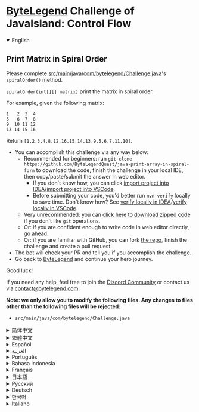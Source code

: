 # [ByteLegend](https://bytelegend.com) Challenge of JavaIsland: Control Flow

<details open='true'>
<summary>English</summary>

## Print Matrix in Spiral Order

Please complete [src/main/java/com/bytelegend/Challenge.java](https://github.com/ByteLegendQuest/java-print-array-in-spiral-form/blob/main/src/main/java/com/bytelegend/Challenge.java)'s `spiralOrder()` method.

`spiralOrder(int[][] matrix)` print the matrix in spiral order.

 For example, given the following matrix:

 ```
 1   2  3  4
 5   6  7  8
 9  10 11 12
 13 14 15 16
 ```

 Return `[1,2,3,4,8,12,16,15,14,13,9,5,6,7,11,10]`.


- You can accomplish this challenge via any way below:
  - Recommended for beginners: run `git clone https://github.com/ByteLegendQuest/java-print-array-in-spiral-form` to download the code,
    finish the challenge in your local IDE, then copy/paste/submit the answer in web editor.
    - If you don't know how, you can click [import project into IDEA](https://github.com/ByteLegendQuest/java-print-array-in-spiral-form/blob/main/docs/en/clone-and-import.md)/[import project into VSCode](https://github.com/ByteLegendQuest/java-print-array-in-spiral-form/blob/main/docs/en/clone-and-import-vscode.md).
    - Before submitting your code, you'd better run `mvn verify` locally to save time. Don't know how? See [verify locally in IDEA](https://github.com/ByteLegendQuest/java-print-array-in-spiral-form/blob/main/docs/en/run-mvn-verify-idea.md)/[verify locally in VSCode](https://github.com/ByteLegendQuest/java-print-array-in-spiral-form/blob/main/docs/en/run-mvn-verify-vscode.md).
  - Very unrecommended: you can [click here to download zipped code](https://codeload.github.com/ByteLegendQuest/java-print-array-in-spiral-form/zip/refs/heads/main) if you don't like `git` operations.
  - Or: if you are confident enough to write code in web editor directly, go ahead.
  - Or: if you are familiar with GitHub, you can fork [the repo](https://github.com/ByteLegendQuest/java-print-array-in-spiral-form), finish the challenge and create a pull request.
- The bot will check your PR and tell you if you accomplish the challenge.
- Go back to [ByteLegend](https://bytelegend.com) and continue your hero journey.

Good luck!

If you need any help, feel free to join the [Discord Community](https://discord.gg/35RreUUGWt) or contact us via [contact@bytelegend.com](mailto:contact@bytelegend.com).

**Note: we only allow you to modify the following files.
Any changes to files other than the following files will be rejected:**

- `src/main/java/com/bytelegend/Challenge.java`

</details>

<details>
<summary>简体中文</summary>

## 以螺旋形式打印矩阵

请完成[src/main/java/com/bytelegend/Challenge.java](https://github.com/ByteLegendQuest/java-print-array-in-spiral-form/blob/main/src/main/java/com/bytelegend/Challenge.java)的`spiralOrder()`方法。

`spiralOrder(int[][] matrix)`按照从外向里以顺时针的顺序依次打印出每一个数字。

例如，对于如下的矩阵：

```
1   2  3  4
5   6  7  8
9  10 11 12
13 14 15 16
```

返回数字的顺序为：`[1,2,3,4,8,12,16,15,14,13,9,5,6,7,11,10]`。


- 你可以使用以下任意一种方法完成挑战：
  - 初学者推荐：运行`git clone https://git.bytelegend.com/ByteLegendQuest/java-print-array-in-spiral-form`将代码下载到本地，在本地使用IDE调试完成后复制到网页编辑器里提交。
    - 如果你不知道怎么做，可以点击[导入IDEA](https://github.com/ByteLegendQuest/java-print-array-in-spiral-form/blob/main/docs/zh_hans/clone-and-import.md)/[导入VSCode](https://github.com/ByteLegendQuest/java-print-array-in-spiral-form/blob/main/docs/zh_hans/clone-and-import-vscode.md)。
    - 在提交之前，你最好先在本地运行`mvn verify`验证一下答案，以节约时间。不知道如何做？请查看[在IDEA中本地验证](https://github.com/ByteLegendQuest/java-print-array-in-spiral-form/blob/main/docs/zh_hans/run-mvn-verify-idea.md)/[在VSCode中本地验证](https://github.com/ByteLegendQuest/java-print-array-in-spiral-form/blob/main/docs/zh_hans/run-mvn-verify-vscode.md)。
  - 非常不推荐：如果你实在不喜欢`git`命令行操作，你可以[点击这里直接下载打包好的代码](https://ghcodeload.bytelegend.com/ByteLegendQuest/java-print-array-in-spiral-form/zip/refs/heads/main)。
  - 或者：如果你非常自信不需要下载代码到本地调试，可以使用网页编辑器直接提交。
  - 或者：如果你对GitHub非常熟悉，你可以fork[这个仓库](https://github.com/ByteLegendQuest/java-print-array-in-spiral-form)、完成挑战后，创建一个Pull Request。
- 机器人将会检查你的答案，告诉你你是否通过了挑战。
- 回到[字节传说](https://bytelegend.com)，然后继续你的英雄旅程。

祝你好运！

如果你需要任何帮助，欢迎加入官方玩家QQ群（在[首页](https://bytelegend.com)右下角的`联系 & 关于`菜单里可以找到入群方式）或者[Discord社区](https://discord.gg/PvmqK3hF)，或email至[contact@bytelegend.com](mailto:contact@bytelegend.com)。

**注意：我们只允许您修改以下文件，任何对其他文件的修改都会被拒绝：**

- `src/main/java/com/bytelegend/Challenge.java`

</details>

<details>
<summary>繁體中文</summary>

以螺旋順序打印矩陣
---------

請完成[src/main/java/com/bytelegend/Challenge.java](https://github.com/ByteLegendQuest/java-print-array-in-spiral-form/blob/main/src/main/java/com/bytelegend/Challenge.java)的`spiralOrder()`方法。

`spiralOrder(int[][] matrix)`以螺旋順序打印矩陣。

例如，給定以下矩陣：

    1   2  3  4
    5   6  7  8
    9  10 11 12
    13 14 15 16
    

返回`[1,2,3,4,8,12,16,15,14,13,9,5,6,7,11,10]` 。

-   您可以通過以下任何方式完成此挑戰：
    -   推薦給初學者：運行`git clone https://github.com/ByteLegendQuest/java-print-array-in-spiral-form`下載代碼，在本地 IDE 中完成挑戰，然後復制/粘貼/提交答案網頁編輯器。
        -   如果你不知道怎麼做，你可以點擊[import project into IDEA](https://github.com/ByteLegendQuest/java-print-array-in-spiral-form/blob/main/docs/en/clone-and-import.md) / [import project into VSCode](https://github.com/ByteLegendQuest/java-print-array-in-spiral-form/blob/main/docs/en/clone-and-import-vscode.md) 。
        -   在提交代碼之前，您最好在本地運行`mvn verify`以節省時間。不知道怎麼樣？請參閱[在 IDEA](https://github.com/ByteLegendQuest/java-print-array-in-spiral-form/blob/main/docs/en/run-mvn-verify-idea.md) [中進行本地驗證/在 VSCode 中進行本地驗證](https://github.com/ByteLegendQuest/java-print-array-in-spiral-form/blob/main/docs/en/run-mvn-verify-vscode.md)。
    -   非常不推薦：如果你不喜歡`git`操作，可以[點擊這裡下載壓縮代碼](https://codeload.github.com/ByteLegendQuest/java-print-array-in-spiral-form/zip/refs/heads/main)。
    -   或者：如果您有足夠的信心直接在 Web 編輯器中編寫代碼，請繼續。
    -   或者：如果你熟悉 GitHub，你可以 fork[倉庫](https://github.com/ByteLegendQuest/java-print-array-in-spiral-form)，完成挑戰並創建一個拉取請求。
-   機器人會檢查你的 PR 並告訴你是否完成了挑戰。
-   回到[ByteLegend](https://bytelegend.com)繼續你的英雄之旅。

祝你好運！

如果您需要任何幫助，請隨時加入[Discord 社區](https://discord.gg/35RreUUGWt)或通過[contact@bytelegend.com](mailto:contact@bytelegend.com)聯繫我們。

**注意：我們只允許您修改以下文件。對以下文件以外的文件的任何更改都將被拒絕：**

-   `src/main/java/com/bytelegend/Challenge.java`
</details>

<details>
<summary>Español</summary>

Imprimir matriz en orden espiral
--------------------------------

Complete el método `spiralOrder()` de [src/main/java/com/bytelegend/Challenge.java](https://github.com/ByteLegendQuest/java-print-array-in-spiral-form/blob/main/src/main/java/com/bytelegend/Challenge.java) .

`spiralOrder(int[][] matrix)` imprime la matriz en orden espiral.

Por ejemplo, dada la siguiente matriz:

    1   2  3  4
    5   6  7  8
    9  10 11 12
    13 14 15 16
    

Devuelve `[1,2,3,4,8,12,16,15,14,13,9,5,6,7,11,10]` .

-   Puede lograr este desafío de cualquier manera a continuación:
    -   Recomendado para principiantes: ejecute `git clone https://github.com/ByteLegendQuest/java-print-array-in-spiral-form` para descargar el código, finalice el desafío en su IDE local, luego copie/pegue/envíe la respuesta en Editor web.
        -   Si no sabe cómo hacerlo, puede hacer clic en [importar proyecto a IDEA](https://github.com/ByteLegendQuest/java-print-array-in-spiral-form/blob/main/docs/en/clone-and-import.md) / [importar proyecto a VSCode](https://github.com/ByteLegendQuest/java-print-array-in-spiral-form/blob/main/docs/en/clone-and-import-vscode.md) .
        -   Antes de enviar su código, es mejor que ejecute `mvn verify` localmente para ahorrar tiempo. ¿No sabes cómo? Ver [verificar localmente en IDEA](https://github.com/ByteLegendQuest/java-print-array-in-spiral-form/blob/main/docs/en/run-mvn-verify-idea.md) / [verificar localmente en VSCode](https://github.com/ByteLegendQuest/java-print-array-in-spiral-form/blob/main/docs/en/run-mvn-verify-vscode.md) .
    -   Muy poco recomendado: puede [hacer clic aquí para descargar el código comprimido](https://codeload.github.com/ByteLegendQuest/java-print-array-in-spiral-form/zip/refs/heads/main) si no le gustan las operaciones de `git` .
    -   O: si tiene la confianza suficiente para escribir código en el editor web directamente, adelante.
    -   O: si está familiarizado con GitHub, puede bifurcar [el repositorio](https://github.com/ByteLegendQuest/java-print-array-in-spiral-form) , finalizar el desafío y crear una solicitud de extracción.
-   El bot verificará tu PR y te dirá si logras el desafío.
-   Regrese a [ByteLegend](https://bytelegend.com) y continúe su viaje de héroe.

¡Buena suerte!

Si necesita ayuda, no dude en unirse a la [comunidad de Discord](https://discord.gg/35RreUUGWt) o contáctenos a través de [contact@bytelegend.com](mailto:contact@bytelegend.com) .

**Nota: solo le permitimos modificar los siguientes archivos. Cualquier cambio en los archivos que no sean los siguientes archivos será rechazado:**

-   `src/main/java/com/bytelegend/Challenge.java`
</details>

<details>
<summary>العربية</summary>

طباعة المصفوفة بترتيب حلزوني
----------------------------

يرجى إكمال طريقة [src / main / java / com / bytelegend / Challenge.java](https://github.com/ByteLegendQuest/java-print-array-in-spiral-form/blob/main/src/main/java/com/bytelegend/Challenge.java) `spiralOrder()` .

`spiralOrder(int[][] matrix)` اطبع المصفوفة بترتيب حلزوني.

على سبيل المثال ، بالنظر إلى المصفوفة التالية:

 `1   2  3  4 5   6  7  8 9  10 11 12 13 14 15 16`

العودة `[1,2,3,4,8,12,16,15,14,13,9,5,6,7,11,10]` .

-   يمكنك إنجاز هذا التحدي بأي طريقة أدناه:
    -   موصى به للمبتدئين: قم بتشغيل `git clone https://github.com/ByteLegendQuest/java-print-array-in-spiral-form` لتنزيل الكود ، وإنهاء التحدي في IDE المحلي الخاص بك ، ثم نسخ / لصق / إرسال الإجابة في محررشبكة.
        -   إذا كنت لا تعرف كيف يمكنك النقر فوق [استيراد مشروع إلى IDEA](https://github.com/ByteLegendQuest/java-print-array-in-spiral-form/blob/main/docs/en/clone-and-import.md) / [استيراد مشروع إلى VSCode](https://github.com/ByteLegendQuest/java-print-array-in-spiral-form/blob/main/docs/en/clone-and-import-vscode.md) .
        -   قبل إرسال التعليمات البرمجية الخاصة بك ، من الأفضل تشغيل `mvn verify` محليًا لتوفير الوقت. لا أعرف كيف؟ انظر [التحقق محليًا في IDEA](https://github.com/ByteLegendQuest/java-print-array-in-spiral-form/blob/main/docs/en/run-mvn-verify-idea.md) / [تحقق محليًا في VSCode](https://github.com/ByteLegendQuest/java-print-array-in-spiral-form/blob/main/docs/en/run-mvn-verify-vscode.md) .
    -   غير موصى به على الإطلاق: يمكنك [النقر هنا لتنزيل رمز مضغوط](https://codeload.github.com/ByteLegendQuest/java-print-array-in-spiral-form/zip/refs/heads/main) إذا كنت لا تحب عمليات `git` .
    -   أو: إذا كنت واثقًا بدرجة كافية من كتابة التعليمات البرمجية في محرر الويب مباشرةً ، فابدأ.
    -   أو: إذا كنت معتادًا على GitHub ، فيمكنك تفرع [الريبو](https://github.com/ByteLegendQuest/java-print-array-in-spiral-form) وإنهاء التحدي وإنشاء طلب سحب.
-   سيتحقق الروبوت من العلاقات العامة الخاصة بك ويخبرك إذا أنجزت التحدي.
-   ارجع إلى [ByteLegend وتابع](https://bytelegend.com) رحلة بطلك.

حظ سعيد!

إذا كنت بحاجة إلى أي مساعدة ، فلا تتردد في الانضمام إلى [مجتمع Discord](https://discord.gg/35RreUUGWt) أو الاتصال بنا عبر [contact@bytelegend.com](mailto:contact@bytelegend.com) .

**ملاحظة: نسمح لك فقط بتعديل الملفات التالية. سيتم رفض أي تغييرات يتم إجراؤها على الملفات بخلاف الملفات التالية:**

-   `src/main/java/com/bytelegend/Challenge.java`
</details>

<details>
<summary>Português</summary>

Imprimir Matriz em Ordem Espiral
--------------------------------

Por favor, complete o método `spiralOrder()` de [src/main/java/com/bytelegend/Challenge.java](https://github.com/ByteLegendQuest/java-print-array-in-spiral-form/blob/main/src/main/java/com/bytelegend/Challenge.java) .

`spiralOrder(int[][] matrix)` imprime a matriz em ordem espiral.

Por exemplo, dada a seguinte matriz:

    1   2  3  4
    5   6  7  8
    9  10 11 12
    13 14 15 16
    

Retornar `[1,2,3,4,8,12,16,15,14,13,9,5,6,7,11,10]` .

-   Você pode realizar este desafio de qualquer maneira abaixo:
    -   Recomendado para iniciantes: execute `git clone https://github.com/ByteLegendQuest/java-print-array-in-spiral-form` para baixar o código, conclua o desafio em seu IDE local e copie/cole/envie a resposta em editor web.
        -   Se você não sabe como, você pode clicar em [importar projeto para IDEA](https://github.com/ByteLegendQuest/java-print-array-in-spiral-form/blob/main/docs/en/clone-and-import.md) / [importar projeto para VSCode](https://github.com/ByteLegendQuest/java-print-array-in-spiral-form/blob/main/docs/en/clone-and-import-vscode.md) .
        -   Antes de enviar seu código, é melhor você executar `mvn verify` localmente para economizar tempo. Não sei como? Consulte [verificar localmente em IDEA](https://github.com/ByteLegendQuest/java-print-array-in-spiral-form/blob/main/docs/en/run-mvn-verify-idea.md) / [verificar localmente em VSCode](https://github.com/ByteLegendQuest/java-print-array-in-spiral-form/blob/main/docs/en/run-mvn-verify-vscode.md) .
    -   Muito não recomendado: você pode [clicar aqui para baixar o código zipado](https://codeload.github.com/ByteLegendQuest/java-print-array-in-spiral-form/zip/refs/heads/main) se não gostar das operações do `git` .
    -   Ou: se você estiver confiante o suficiente para escrever código diretamente no editor web, vá em frente.
    -   Ou: se você estiver familiarizado com o GitHub, você pode bifurcar [o repo](https://github.com/ByteLegendQuest/java-print-array-in-spiral-form) , finalizar o desafio e criar um pull request.
-   O bot verificará seu PR e informará se você cumpriu o desafio.
-   Volte para [ByteLegend](https://bytelegend.com) e continue sua jornada de herói.

Boa sorte!

Se precisar de ajuda, sinta-se à vontade para se juntar à [Comunidade Discord](https://discord.gg/35RreUUGWt) ou entre em contato conosco via [contact@bytelegend.com](mailto:contact@bytelegend.com) .

**Nota: só permitimos que você modifique os seguintes arquivos. Quaisquer alterações em arquivos que não sejam os arquivos a seguir serão rejeitadas:**

-   `src/main/java/com/bytelegend/Challenge.java`
</details>

<details>
<summary>Bahasa Indonesia</summary>

Cetak Matriks dalam Urutan Spiral
---------------------------------

Harap lengkapi metode `spiralOrder()` [src/main/Java/com/bytelegend/Challenge.java](https://github.com/ByteLegendQuest/java-print-array-in-spiral-form/blob/main/src/main/java/com/bytelegend/Challenge.java) .

`spiralOrder(int[][] matrix)` mencetak matriks dalam urutan spiral.

Misalnya, diberikan matriks berikut:

    1   2  3  4
    5   6  7  8
    9  10 11 12
    13 14 15 16
    

Kembali `[1,2,3,4,8,12,16,15,14,13,9,5,6,7,11,10]` .

-   Anda dapat menyelesaikan tantangan ini melalui cara apa pun di bawah ini:
    -   Direkomendasikan untuk pemula: jalankan `git clone https://github.com/ByteLegendQuest/java-print-array-in-spiral-form` untuk mengunduh kode, selesaikan tantangan di IDE lokal Anda, lalu salin/tempel/kirim jawabannya di editor web.
        -   Jika Anda tidak tahu caranya, Anda bisa mengklik [import project into IDEA](https://github.com/ByteLegendQuest/java-print-array-in-spiral-form/blob/main/docs/en/clone-and-import.md) / [import project into VSCode](https://github.com/ByteLegendQuest/java-print-array-in-spiral-form/blob/main/docs/en/clone-and-import-vscode.md) .
        -   Sebelum mengirimkan kode Anda, Anda sebaiknya menjalankan `mvn verify` secara lokal untuk menghemat waktu. Tidak tahu bagaimana? Lihat [verifikasi secara lokal di IDEA](https://github.com/ByteLegendQuest/java-print-array-in-spiral-form/blob/main/docs/en/run-mvn-verify-idea.md) / [verifikasi secara lokal di VSCode](https://github.com/ByteLegendQuest/java-print-array-in-spiral-form/blob/main/docs/en/run-mvn-verify-vscode.md) .
    -   Sangat tidak direkomendasikan: Anda dapat [mengklik di sini untuk mengunduh kode zip](https://codeload.github.com/ByteLegendQuest/java-print-array-in-spiral-form/zip/refs/heads/main) jika Anda tidak menyukai operasi `git` .
    -   Atau: jika Anda cukup percaya diri untuk menulis kode di editor web secara langsung, silakan.
    -   Atau: jika Anda terbiasa dengan GitHub, Anda dapat melakukan fork [repo](https://github.com/ByteLegendQuest/java-print-array-in-spiral-form) , menyelesaikan tantangan, dan membuat permintaan tarik.
-   Bot akan memeriksa PR Anda dan memberi tahu Anda jika Anda menyelesaikan tantangan.
-   Kembali ke [ByteLegend](https://bytelegend.com) dan lanjutkan perjalanan pahlawan Anda.

Semoga beruntung!

Jika Anda memerlukan bantuan, jangan ragu untuk bergabung dengan [Komunitas Discord](https://discord.gg/35RreUUGWt) atau hubungi kami melalui [contact@bytelegend.com](mailto:contact@bytelegend.com) .

**Catatan: kami hanya mengizinkan Anda untuk mengubah file berikut. Setiap perubahan pada file selain file berikut akan ditolak:**

-   `src/main/java/com/bytelegend/Challenge.java`
</details>

<details>
<summary>Français</summary>

Matrice d'impression dans l'ordre en spirale
--------------------------------------------

Veuillez compléter la méthode `spiralOrder()` de [src/main/java/com/bytelegend/Challenge.java](https://github.com/ByteLegendQuest/java-print-array-in-spiral-form/blob/main/src/main/java/com/bytelegend/Challenge.java) .

`spiralOrder(int[][] matrix)` imprime la matrice en spirale.

Par exemple, étant donné la matrice suivante :

    1   2  3  4
    5   6  7  8
    9  10 11 12
    13 14 15 16
    

Retour `[1,2,3,4,8,12,16,15,14,13,9,5,6,7,11,10]` .

-   Vous pouvez accomplir ce défi de n'importe quelle manière ci-dessous:
    -   Recommandé pour les débutants : exécutez `git clone https://github.com/ByteLegendQuest/java-print-array-in-spiral-form` pour télécharger le code, terminez le défi dans votre IDE local, puis copiez/collez/soumettez la réponse dans éditeur web.
        -   Si vous ne savez pas comment, vous pouvez cliquer sur [importer le projet dans IDEA](https://github.com/ByteLegendQuest/java-print-array-in-spiral-form/blob/main/docs/en/clone-and-import.md) / [importer le projet dans VSCode](https://github.com/ByteLegendQuest/java-print-array-in-spiral-form/blob/main/docs/en/clone-and-import-vscode.md) .
        -   Avant de soumettre votre code, vous feriez mieux d'exécuter `mvn verify` localement pour gagner du temps. Vous ne savez pas comment ? Voir [vérifier localement dans IDEA](https://github.com/ByteLegendQuest/java-print-array-in-spiral-form/blob/main/docs/en/run-mvn-verify-idea.md) / [vérifier localement dans VSCode](https://github.com/ByteLegendQuest/java-print-array-in-spiral-form/blob/main/docs/en/run-mvn-verify-vscode.md) .
    -   Très déconseillé : vous pouvez [cliquer ici pour télécharger le code compressé](https://codeload.github.com/ByteLegendQuest/java-print-array-in-spiral-form/zip/refs/heads/main) si vous n'aimez pas les opérations `git` .
    -   Ou : si vous êtes suffisamment confiant pour écrire du code directement dans l'éditeur Web, continuez.
    -   Ou : si vous êtes familier avec GitHub, vous pouvez forker [le dépôt](https://github.com/ByteLegendQuest/java-print-array-in-spiral-form) , terminer le défi et créer une demande d'extraction.
-   Le bot vérifiera votre PR et vous dira si vous accomplissez le défi.
-   Retournez à [ByteLegend](https://bytelegend.com) et continuez votre voyage de héros.

Bonne chance!

Si vous avez besoin d'aide, n'hésitez pas à rejoindre la [communauté Discord](https://discord.gg/35RreUUGWt) ou à nous contacter via [contact@bytelegend.com](mailto:contact@bytelegend.com) .

**Remarque : nous vous autorisons uniquement à modifier les fichiers suivants. Toute modification de fichiers autres que les fichiers suivants sera rejetée :**

-   `src/main/java/com/bytelegend/Challenge.java`
</details>

<details>
<summary>日本語</summary>

マトリックスをスパイラル順に印刷する
------------------

[src / main / java / com / bytelegend / Challenge.java](https://github.com/ByteLegendQuest/java-print-array-in-spiral-form/blob/main/src/main/java/com/bytelegend/Challenge.java)の`spiralOrder()`メソッドを完了してください。

らせん状の順序`spiralOrder(int[][] matrix)`は、らせん状の順序で行列を出力します。

たとえば、次のマトリックスがあるとします。

    1   2  3  4
    5   6  7  8
    9  10 11 12
    13 14 15 16
    

`[1,2,3,4,8,12,16,15,14,13,9,5,6,7,11,10]`を返します。

-   この課題は、以下のいずれかの方法で達成できます。
    -   初心者に推奨： `git clone https://github.com/ByteLegendQuest/java-print-array-in-spiral-form`を実行してコードをダウンロードし、ローカルIDEでチャレンジを終了してから、で回答をコピー/貼り付け/送信します。 Webエディター。
        -   方法がわからない場合は、\[ [プロジェクトをIDEAにインポート](https://github.com/ByteLegendQuest/java-print-array-in-spiral-form/blob/main/docs/en/clone-and-import.md)\]/\[ [プロジェクトをVSCodeにインポート](https://github.com/ByteLegendQuest/java-print-array-in-spiral-form/blob/main/docs/en/clone-and-import-vscode.md)\]をクリックできます。
        -   コードを送信する前に、時間を節約するためにローカルで`mvn verify`実行することをお勧めします。方法がわかりませんか？ [IDEAでローカルに](https://github.com/ByteLegendQuest/java-print-array-in-spiral-form/blob/main/docs/en/run-mvn-verify-idea.md)[検証する/VSCodeでローカルに](https://github.com/ByteLegendQuest/java-print-array-in-spiral-form/blob/main/docs/en/run-mvn-verify-vscode.md)検証するを参照してください。
    -   非常に推奨されていません`git`操作が気に入らない場合は、 [ここをクリックしてzipコードをダウンロード](https://codeload.github.com/ByteLegendQuest/java-print-array-in-spiral-form/zip/refs/heads/main)できます。
    -   または：Webエディターで直接コードを記述できる自信がある場合は、先に進んでください。
    -   または：GitHubに精通している場合は[、リポジトリ](https://github.com/ByteLegendQuest/java-print-array-in-spiral-form)をフォークしてチャレンジを終了し、プルリクエストを作成できます。
-   ボットはPRをチェックし、チャレンジを達成したかどうかを通知します。
-   [ByteLegend](https://bytelegend.com)に戻り、ヒーローの旅を続けてください。

幸運を！

ヘルプが必要な場合は、 [Discordコミュニティ](https://discord.gg/35RreUUGWt)に参加するか、contact [@bytelegend.com](mailto:contact@bytelegend.com)からお問い合わせください。

**注：変更できるのは次のファイルのみです。次のファイル以外のファイルへの変更は拒否されます。**

-   `src/main/java/com/bytelegend/Challenge.java`
</details>

<details>
<summary>Русский</summary>

Распечатайте матрицу в спиральном порядке
-----------------------------------------

Пожалуйста, завершите метод [src/main/java/com/bytelegend/Challenge.java](https://github.com/ByteLegendQuest/java-print-array-in-spiral-form/blob/main/src/main/java/com/bytelegend/Challenge.java) ' `spiralOrder()` .

`spiralOrder(int[][] matrix)` вывести матрицу в порядке спирали.

Например, для следующей матрицы:

    1   2  3  4
    5   6  7  8
    9  10 11 12
    13 14 15 16
    

Вернуть `[1,2,3,4,8,12,16,15,14,13,9,5,6,7,11,10]` .

-   Вы можете выполнить эту задачу любым способом, указанным ниже:
    -   Рекомендуется для начинающих: запустите `git clone https://github.com/ByteLegendQuest/java-print-array-in-spiral-form` , чтобы загрузить код, выполните задание в локальной среде IDE, затем скопируйте/вставьте/отправьте ответ в веб-редактор.
        -   Если вы не знаете как, вы можете нажать [импортировать проект в IDEA](https://github.com/ByteLegendQuest/java-print-array-in-spiral-form/blob/main/docs/en/clone-and-import.md) / [импортировать проект в VSCode](https://github.com/ByteLegendQuest/java-print-array-in-spiral-form/blob/main/docs/en/clone-and-import-vscode.md) .
        -   Перед отправкой кода вам лучше запустить `mvn verify` локально, чтобы сэкономить время. Не знаете как? См. « [Проверить локально в IDEA](https://github.com/ByteLegendQuest/java-print-array-in-spiral-form/blob/main/docs/en/run-mvn-verify-idea.md) / [проверить локально в VSCode»](https://github.com/ByteLegendQuest/java-print-array-in-spiral-form/blob/main/docs/en/run-mvn-verify-vscode.md) .
    -   Крайне не рекомендуется: вы можете [нажать здесь, чтобы загрузить заархивированный код](https://codeload.github.com/ByteLegendQuest/java-print-array-in-spiral-form/zip/refs/heads/main) , если вам не нравятся операции `git` .
    -   Или: если вы достаточно уверены, чтобы писать код напрямую в веб-редакторе, вперед.
    -   Или: если вы знакомы с GitHub, вы можете разветвить [репозиторий](https://github.com/ByteLegendQuest/java-print-array-in-spiral-form) , выполнить задание и создать запрос на включение.
-   Бот проверит ваш PR и сообщит, выполнили ли вы задание.
-   Вернитесь в [ByteLegend](https://bytelegend.com) и продолжайте свое героическое путешествие.

Удачи!

Если вам нужна помощь, присоединяйтесь к [сообществу Discord](https://discord.gg/35RreUUGWt) или свяжитесь с нами по [адресу contact@bytelegend.com](mailto:contact@bytelegend.com) .

**Примечание: мы разрешаем вам изменять только следующие файлы. Любые изменения в файлах, кроме следующих файлов, будут отклонены:**

-   `src/main/java/com/bytelegend/Challenge.java`
</details>

<details>
<summary>Deutsch</summary>

Matrix in Spiralreihenfolge drucken
-----------------------------------

Bitte vervollständigen Sie die Methode `spiralOrder()` [von src/main/java/com/bytelegend/Challenge.java](https://github.com/ByteLegendQuest/java-print-array-in-spiral-form/blob/main/src/main/java/com/bytelegend/Challenge.java) .

`spiralOrder(int[][] matrix)` die Matrix in spiralförmiger Reihenfolge aus.

Zum Beispiel die folgende Matrix gegeben:

    1   2  3  4
    5   6  7  8
    9  10 11 12
    13 14 15 16
    

Geben Sie `[1,2,3,4,8,12,16,15,14,13,9,5,6,7,11,10]` zurück.

-   Sie können diese Herausforderung auf eine der folgenden Arten meistern:
    -   Empfohlen für Anfänger: Führen Sie `git clone https://github.com/ByteLegendQuest/java-print-array-in-spiral-form` aus, um den Code herunterzuladen, beenden Sie die Herausforderung in Ihrer lokalen IDE und kopieren/fügen/senden Sie dann die Antwort ein Web-Editor.
        -   Wenn Sie nicht wissen wie, können Sie auf [Projekt in IDEA](https://github.com/ByteLegendQuest/java-print-array-in-spiral-form/blob/main/docs/en/clone-and-import.md) [importieren / Projekt in VSCode importieren klicken](https://github.com/ByteLegendQuest/java-print-array-in-spiral-form/blob/main/docs/en/clone-and-import-vscode.md) .
        -   Bevor Sie Ihren Code einreichen, sollten Sie `mvn verify` besser lokal ausführen, um Zeit zu sparen. Sie wissen nicht wie? Siehe [Lokal verifizieren in IDEA](https://github.com/ByteLegendQuest/java-print-array-in-spiral-form/blob/main/docs/en/run-mvn-verify-idea.md) / [Lokal verifizieren in VSCode](https://github.com/ByteLegendQuest/java-print-array-in-spiral-form/blob/main/docs/en/run-mvn-verify-vscode.md) .
    -   Sehr nicht zu empfehlen: Sie können [hier klicken, um den gezippten Code herunterzuladen,](https://codeload.github.com/ByteLegendQuest/java-print-array-in-spiral-form/zip/refs/heads/main) wenn Sie `git` -Operationen nicht mögen.
    -   Oder: Wenn Sie sicher genug sind, Code direkt im Web-Editor zu schreiben, fahren Sie fort.
    -   Oder: Wenn Sie sich mit GitHub auskennen, können Sie [das Repo forken](https://github.com/ByteLegendQuest/java-print-array-in-spiral-form) , die Challenge beenden und einen Pull-Request erstellen.
-   Der Bot überprüft Ihre PR und teilt Ihnen mit, ob Sie die Herausforderung meistern.
-   Gehen Sie zurück zu [ByteLegend](https://bytelegend.com) und setzen Sie Ihre Heldenreise fort.

Viel Glück!

Wenn Sie Hilfe benötigen, können Sie sich gerne der [Discord Community](https://discord.gg/35RreUUGWt) anschließen oder uns über [contact@bytelegend.com kontaktieren](mailto:contact@bytelegend.com) .

**Hinweis: Wir erlauben Ihnen nur, die folgenden Dateien zu ändern. Alle Änderungen an anderen Dateien als den folgenden Dateien werden abgelehnt:**

-   `src/main/java/com/bytelegend/Challenge.java`
</details>

<details>
<summary>한국어</summary>

나선형 순서로 행렬 인쇄
-------------

[src/main/java/com/bytelegend/Challenge.java](https://github.com/ByteLegendQuest/java-print-array-in-spiral-form/blob/main/src/main/java/com/bytelegend/Challenge.java) 의 `spiralOrder()` 메소드를 완성해주세요.

나선형 순서 `spiralOrder(int[][] matrix)` 나선형 순서로 행렬을 인쇄합니다.

예를 들어 다음 행렬이 주어집니다.

    1   2  3  4
    5   6  7  8
    9  10 11 12
    13 14 15 16
    

`[1,2,3,4,8,12,16,15,14,13,9,5,6,7,11,10]` 을 반환합니다.

-   아래 방법을 통해 이 챌린지를 완료할 수 있습니다.
    -   초보자를 위한 권장 사항: `git clone https://github.com/ByteLegendQuest/java-print-array-in-spiral-form` 을 실행하여 코드를 다운로드하고 로컬 IDE에서 챌린지를 완료한 다음 답변을 복사/붙여넣기/제출합니다. 웹 에디터.
        -   방법을 모르는 경우 [프로젝트를 IDEA로](https://github.com/ByteLegendQuest/java-print-array-in-spiral-form/blob/main/docs/en/clone-and-import.md) [가져오기 / 프로젝트를 VSCode로 가져](https://github.com/ByteLegendQuest/java-print-array-in-spiral-form/blob/main/docs/en/clone-and-import-vscode.md) 오기를 클릭할 수 있습니다.
        -   코드를 제출하기 전에 시간을 절약하기 위해 로컬에서 `mvn verify` 를 실행하는 것이 좋습니다. 방법을 모르십니까? [IDEA에서 로컬로](https://github.com/ByteLegendQuest/java-print-array-in-spiral-form/blob/main/docs/en/run-mvn-verify-idea.md) [확인/VSCode에서 로컬로](https://github.com/ByteLegendQuest/java-print-array-in-spiral-form/blob/main/docs/en/run-mvn-verify-vscode.md) 확인을 참조하세요.
    -   매우 권장하지 않음: `git` 작업이 마음에 들지 않으면 [여기를 클릭하여 압축 코드를 다운로드](https://codeload.github.com/ByteLegendQuest/java-print-array-in-spiral-form/zip/refs/heads/main) 할 수 있습니다.
    -   또는 웹 편집기에서 직접 코드를 작성할 만큼 자신이 있다면 계속 진행하십시오.
    -   또는 GitHub에 익숙하다면 리포지토리를 분기 [하고](https://github.com/ByteLegendQuest/java-print-array-in-spiral-form) 챌린지를 완료하고 풀 요청을 생성할 수 있습니다.
-   봇은 PR을 확인하고 도전 과제를 달성했는지 알려줍니다.
-   [ByteLegend](https://bytelegend.com) 로 돌아가 영웅 여정을 계속하세요.

행운을 빕니다!

도움이 필요하면 언제든지 [Discord 커뮤니티](https://discord.gg/35RreUUGWt) 에 가입하거나 [contact@bytelegend.com](mailto:contact@bytelegend.com) 을 통해 문의하세요.

**참고: 다음 파일만 수정할 수 있습니다. 다음 파일 이외의 파일에 대한 변경 사항은 거부됩니다.**

-   `src/main/java/com/bytelegend/Challenge.java`
</details>

<details>
<summary>Italiano</summary>

Stampa matrice in ordine a spirale
----------------------------------

Si prega di completare il metodo `spiralOrder()` di [src/main/java/com/bytelegend/Challenge.java](https://github.com/ByteLegendQuest/java-print-array-in-spiral-form/blob/main/src/main/java/com/bytelegend/Challenge.java) .

`spiralOrder(int[][] matrix)` stampa la matrice in ordine a spirale.

Ad esempio, data la seguente matrice:

    1   2  3  4
    5   6  7  8
    9  10 11 12
    13 14 15 16
    

Ritorno `[1,2,3,4,8,12,16,15,14,13,9,5,6,7,11,10]` .

-   Puoi portare a termine questa sfida in qualsiasi modo di seguito:
    -   Consigliato per i principianti: esegui `git clone https://github.com/ByteLegendQuest/java-print-array-in-spiral-form` per scaricare il codice, completa la sfida nel tuo IDE locale, quindi copia/incolla/invia la risposta in editore web.
        -   Se non sai come fare, puoi fare clic su [importa progetto in IDEA](https://github.com/ByteLegendQuest/java-print-array-in-spiral-form/blob/main/docs/en/clone-and-import.md) / [importa progetto in VSCode](https://github.com/ByteLegendQuest/java-print-array-in-spiral-form/blob/main/docs/en/clone-and-import-vscode.md) .
        -   Prima di inviare il codice, è meglio eseguire `mvn verify` in locale per risparmiare tempo. Non sai come? Vedere [verifica in locale in IDEA](https://github.com/ByteLegendQuest/java-print-array-in-spiral-form/blob/main/docs/en/run-mvn-verify-idea.md) / [verifica in locale in VSCode](https://github.com/ByteLegendQuest/java-print-array-in-spiral-form/blob/main/docs/en/run-mvn-verify-vscode.md) .
    -   Molto sconsigliato: puoi fare [clic qui per scaricare il codice zippato](https://codeload.github.com/ByteLegendQuest/java-print-array-in-spiral-form/zip/refs/heads/main) se non ti piacciono le operazioni `git` .
    -   Oppure: se sei abbastanza sicuro da scrivere il codice direttamente nell'editor web, vai avanti.
    -   Oppure: se hai familiarità con GitHub, puoi eseguire il fork [del repository](https://github.com/ByteLegendQuest/java-print-array-in-spiral-form) , completare la sfida e creare una richiesta pull.
-   Il bot controllerà il tuo PR e ti dirà se hai superato la sfida.
-   Torna a [ByteLegend](https://bytelegend.com) e continua il tuo viaggio da eroe.

Buona fortuna!

Se hai bisogno di aiuto, non esitare a unirti alla [community di Discord](https://discord.gg/35RreUUGWt) o contattaci tramite [contact@bytelegend.com](mailto:contact@bytelegend.com) .

**Nota: ti permettiamo solo di modificare i seguenti file. Eventuali modifiche ai file diversi dai seguenti file verranno rifiutate:**

-   `src/main/java/com/bytelegend/Challenge.java`
</details>
